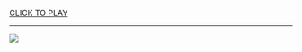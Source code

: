 
<a href="https://premium76.site?title=games_unblocked_76&ref=13M">CLICK TO PLAY</a></h3>
<hr>

<a href="https://premium76.site?title=games_unblocked_76&ref=13M"><img src="https://clearcache.store/games.png"></a>


